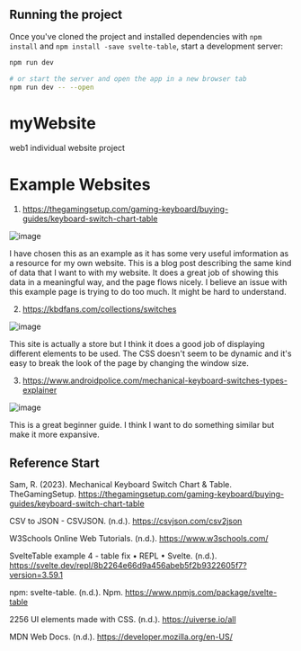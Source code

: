 ## Running the project

Once you've cloned the project and installed dependencies with `npm install` and `npm install -save svelte-table`, start a development server:

```bash
npm run dev

# or start the server and open the app in a new browser tab
npm run dev -- --open
```

# myWebsite
web1 individual website project

# Example Websites
1. https://thegamingsetup.com/gaming-keyboard/buying-guides/keyboard-switch-chart-table

![image](https://github.com/JayleiAlderson-Muir/myWebsite/assets/113650600/ef768997-6c1f-4cc0-a273-52119b3f5776)

I have chosen this as an example as it has some very useful imformation as a resource for my own website. 
This is a blog post describing the same kind of data that I want to with my website.
It does a great job of showing this data in a meaningful way, and the page flows nicely.
I believe an issue with this example page is trying to do too much. It might be hard to understand.

2. https://kbdfans.com/collections/switches

![image](https://github.com/JayleiAlderson-Muir/myWebsite/assets/113650600/31dc1b85-af0f-425c-91ce-0d1c44117af8)

This site is actually a store but I think it does a good job of displaying different elements to be used.
The CSS doesn't seem to be dynamic and it's easy to break the look of the page by changing the window size.

3. https://www.androidpolice.com/mechanical-keyboard-switches-types-explainer

![image](https://github.com/JayleiAlderson-Muir/myWebsite/assets/113650600/33cc5e1f-acf5-48b1-97cb-ff20431a349f)

This is a great beginner guide. I think I want to do something similar but make it more expansive. 


## Reference Start

Sam, R. (2023). Mechanical Keyboard Switch Chart & Table. TheGamingSetup. https://thegamingsetup.com/gaming-keyboard/buying-guides/keyboard-switch-chart-table

CSV to JSON - CSVJSON. (n.d.). https://csvjson.com/csv2json

W3Schools Online Web Tutorials. (n.d.). https://www.w3schools.com/

SvelteTable example 4 - table fix • REPL • Svelte. (n.d.). https://svelte.dev/repl/8b2264e66d9a456abeb5f2b9322605f7?version=3.59.1

npm: svelte-table. (n.d.). Npm. https://www.npmjs.com/package/svelte-table

2256 UI elements made with CSS. (n.d.). https://uiverse.io/all

MDN Web Docs. (n.d.). https://developer.mozilla.org/en-US/

